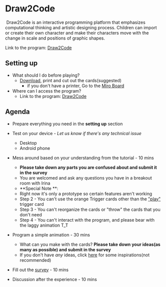 # Draw2Code

​		Draw2Code is an interactive programming platform that emphasizes computational thinking and artistic designing process. Children can import or create their own character and make their characters move with the change in scale and positions of graphic shapes. 

Link to the program: [Draw2Code](http://hyejinim.github.io/draw2code)



## Setting up

- What should I do before playing?
  - [Download](https://github.com/hyejinim/draw2code/blob/master/assets/cards/draw2code_coding_cards.pdf), print and cut out the cards(suggested)
    - if you don't have a printer, Go to the [Miro Board](https://miro.com/app/board/o9J_ko0adOg=/)
- Where can I access the program?
  - Link to the program: [Draw2Code](http://hyejinim.github.io/draw2code)



## Agenda

- Prepare everything you need in the **setting up** section 

- Test on your device - *Let us know if there's any technical issue*

  - Desktop 
  - Android phone

- Mess around based on your understanding from the tutorial  - 10 mins

  - **Please take down any parts you are confused about and submit it in the survey**
  - You are welcomed and ask any questions you have in a breakout room with Irina
  - **Special Note **:
   - Right now it's only a prototype so certain features aren't working
    - Step 2 -  You can't use the orange Trigger cards other than the ["play"](https://github.com/hyejinim/draw2code/blob/master/assets/cards/Trigger_Play.png) trigger card
    - Step 3 - You can't reorganize the cards or "throw" the cards that you don't need
    - Step 4 - You can't interact with the program, and please bear with the laggy animation T_T

- Program a simple animation - 30 mins

  - What can you make with the cards? **Please take down your ideas(as many as possible) and submit in the survey**
  - If you don't have *any* ideas, click [here](https://docs.google.com/document/d/1bHBShg13TFhTErruXkIbynvSGfJyzOdNG26JPrGvIqY/edit?usp=sharing) for some inspirations(not recommended)

- Fill out the [survey](https://forms.gle/j8tQrkCdT2FUnBbo6) - 10 mins

- Discussion after the experience - 10 mins

  
  

  
